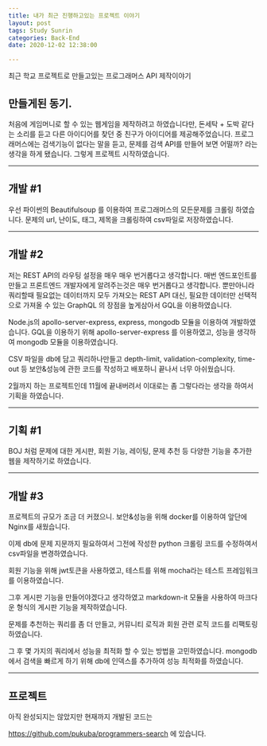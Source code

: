 ```yaml
---
title: 내가 최근 진행하고있는 프로젝트 이야기
layout: post
tags: Study Sunrin
categories: Back-End
date: 2020-12-02 12:38:00 

--- 
```


최근 학교 프로젝트로 만들고있는 프로그래머스 API 제작이야기

## 만들게된 동기.

처음에 게임머니로 할 수 있는 웹게임을 제작하려고 하였습니다만, 돈세탁 + 도박 같다는 소리를 듣고 다른 아이디어를 찾던 중 친구가 아이디어를 제공해주었습니다. 프로그래머스에는 검색기능이 없다는 말을 듣고, 문제를 검색 API를 만들어 보면 어떨까? 라는 생각을 하게 됐습니다. 그렇게 프로젝트 시작하였습니다.

<hr>

## 개발 #1

우선 파이썬의 Beautifulsoup 를 이용하여 프로그래머스의 모든문제를 크롤링 하였습니다. 문제의 url, 난이도, 태그, 제목을 크롤링하여 csv파일로 저장하였습니다.

<hr>

## 개발 #2

저는 REST API의 라우팅 설정을 매우 매우 번거롭다고 생각합니다. 매번 엔드포인트를 만들고 프론트엔드 개발자에게 알려주는것은 매우 번거롭다고 생각합니다. 뿐만아니라 쿼리할때 필요없는 데이터까지 모두 가져오는 REST API 대신, 필요한 데이터만 선택적으로 가져올 수 있는 GraphQL 의 장점을 높게삼아서 GQL을 이용하였습니다.

Node.js의 apollo-server-express, express, mongodb 모듈을 이용하여 개발하였습니다. GQL을 이용하기 위해 apollo-server-express 를 이용하였고, 성능을 생각하여 mongodb 모듈을 이용하였습니다.

CSV 파일을 db에 담고 쿼리하나만들고 depth-limit, validation-complexity, time-out 등 보안&성능에 관한 코드를 작성하고 배포하니 끝나서 너무 아쉬웠습니다.

2월까지 하는 프로젝트인데 11월에 끝내버려서 이대로는 좀 그렇다라는 생각을 하여서 기획을 하였습니다.

<hr>

## 기획 #1

BOJ 처럼 문제에 대한 게시판, 회원 기능, 레이팅, 문제 추천 등 다양한 기능을 추가한 웹을 제작하기로 하였습니다. 

<hr>

## 개발 #3

프로젝트의 규모가 조금 더 커졌으니. 보안&성능을 위해 docker를 이용하여 앞단에 Nginx를 새웠습니다.

이제 db에 문제 지문까지 필요하여서 그전에 작성한 python 크롤링 코드를 수정하여서 csv파일을 변경하였습니다.

회원 기능을 위해 jwt토큰을 사용하였고, 테스트를 위해 mocha라는 테스트 프레임워크를 이용하였습니다.

그후 게시판 기능을 만들어야겠다고 생각하였고 markdown-it 모듈을 사용하여 마크다운 형식의 게시판 기능을 제작하였습니다.

문제를 추천하는 쿼리를 좀 더 만들고, 커뮤니티 로직과 회원 관련 로직 코드를 리팩토링하였습니다.

그 후 몇 가지의 쿼리에서 성능을 최적화 할 수 있는 방법을 고민하였습니다. mongodb에서 검색을 빠르게 하기 위해 db에 인덱스를 추가하여 성능 최적화를 하였습니다.

<hr>

## 프로젝트

아직 완성되지는 않았지만 현재까지 개발된 코드는

<a href="https://github.com/pukuba/programmers-search">https://github.com/pukuba/programmers-search</a> 에 있습니다.